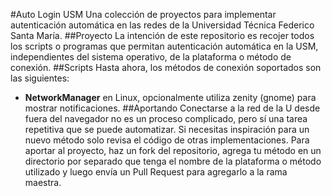 #Auto Login USM
Una colección de proyectos para implementar autenticación automática en las redes de la Universidad Técnica Federico Santa María.
##Proyecto
La intención de este repositorio es recojer todos los scripts o programas que permitan autenticación automática en la USM, independientes del sistema operativo, de la plataforma o método de conexión.
##Scripts
Hasta ahora, los métodos de conexión soportados son las siguientes:
* **NetworkManager** en Linux, opcionalmente utiliza zenity (gnome) para mostrar notificaciones.
##Aportando
Conectarse a la red de la U desde fuera del navegador no es un proceso complicado, pero sí una tarea repetitiva que se puede automatizar. Si necesitas inspiración para un nuevo método solo revisa el código de otras implementaciones. Para aportar al proyecto, haz un fork del repositorio, agrega tu método en un directorio por separado que tenga el nombre de la plataforma o método utilizado y luego envía un Pull Request para agregarlo a la rama maestra.
